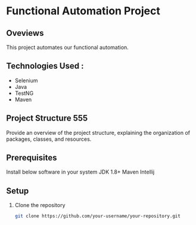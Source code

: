 # Functional Automation Project

## Oveviews               

This project automates our functional automation.

## Technologies Used : 

- Selenium
- Java
- TestNG
- Maven

## Project Structure    555

Provide an overview of the project structure, explaining the organization of packages, classes, and resources.

## Prerequisites 
Install below software in your system
JDK 1.8+
Maven
Intellij

## Setup

1. Clone the repository
   ```bash
   git clone https://github.com/your-username/your-repository.git
